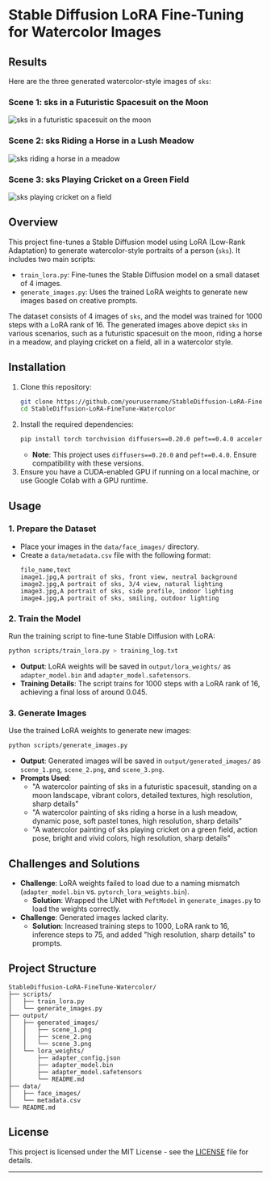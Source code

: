 # Stable Diffusion LoRA Fine-Tuning for Watercolor Images

## Results
Here are the three generated watercolor-style images of `sks`:

### Scene 1: sks in a Futuristic Spacesuit on the Moon
![sks in a futuristic spacesuit on the moon](output/generated_images/scene_1.png)

### Scene 2: sks Riding a Horse in a Lush Meadow
![sks riding a horse in a meadow](output/generated_images/scene_2.png)

### Scene 3: sks Playing Cricket on a Green Field
![sks playing cricket on a field](output/generated_images/scene_3.png)



## Overview
This project fine-tunes a Stable Diffusion model using LoRA (Low-Rank Adaptation) to generate watercolor-style portraits of a person (`sks`). It includes two main scripts:
- `train_lora.py`: Fine-tunes the Stable Diffusion model on a small dataset of 4 images.
- `generate_images.py`: Uses the trained LoRA weights to generate new images based on creative prompts.

The dataset consists of 4 images of `sks`, and the model was trained for 1000 steps with a LoRA rank of 16. The generated images above depict `sks` in various scenarios, such as a futuristic spacesuit on the moon, riding a horse in a meadow, and playing cricket on a field, all in a watercolor style.

## Installation
1. Clone this repository:
   ```bash
   git clone https://github.com/yourusername/StableDiffusion-LoRA-FineTune-Watercolor.git
   cd StableDiffusion-LoRA-FineTune-Watercolor
   ```
2. Install the required dependencies:
   ```bash
   pip install torch torchvision diffusers==0.20.0 peft==0.4.0 accelerate pandas pillow
   ```
   - **Note**: This project uses `diffusers==0.20.0` and `peft==0.4.0`. Ensure compatibility with these versions.
3. Ensure you have a CUDA-enabled GPU if running on a local machine, or use Google Colab with a GPU runtime.

## Usage
### 1. Prepare the Dataset
- Place your images in the `data/face_images/` directory.
- Create a `data/metadata.csv` file with the following format:
  ```
  file_name,text
  image1.jpg,A portrait of sks, front view, neutral background
  image2.jpg,A portrait of sks, 3/4 view, natural lighting
  image3.jpg,A portrait of sks, side profile, indoor lighting
  image4.jpg,A portrait of sks, smiling, outdoor lighting
  ```

### 2. Train the Model
Run the training script to fine-tune Stable Diffusion with LoRA:
```bash
python scripts/train_lora.py > training_log.txt
```
- **Output**: LoRA weights will be saved in `output/lora_weights/` as `adapter_model.bin` and `adapter_model.safetensors`.
- **Training Details**: The script trains for 1000 steps with a LoRA rank of 16, achieving a final loss of around 0.045.

### 3. Generate Images
Use the trained LoRA weights to generate new images:
```bash
python scripts/generate_images.py
```
- **Output**: Generated images will be saved in `output/generated_images/` as `scene_1.png`, `scene_2.png`, and `scene_3.png`.
- **Prompts Used**:
  - "A watercolor painting of sks in a futuristic spacesuit, standing on a moon landscape, vibrant colors, detailed textures, high resolution, sharp details"
  - "A watercolor painting of sks riding a horse in a lush meadow, dynamic pose, soft pastel tones, high resolution, sharp details"
  - "A watercolor painting of sks playing cricket on a green field, action pose, bright and vivid colors, high resolution, sharp details"

## Challenges and Solutions
- **Challenge**: LoRA weights failed to load due to a naming mismatch (`adapter_model.bin` vs. `pytorch_lora_weights.bin`).
  - **Solution**: Wrapped the UNet with `PeftModel` in `generate_images.py` to load the weights correctly.
- **Challenge**: Generated images lacked clarity.
  - **Solution**: Increased training steps to 1000, LoRA rank to 16, inference steps to 75, and added "high resolution, sharp details" to prompts.

## Project Structure
```
StableDiffusion-LoRA-FineTune-Watercolor/
├── scripts/
│   ├── train_lora.py
│   └── generate_images.py
├── output/
│   ├── generated_images/
│   │   ├── scene_1.png
│   │   ├── scene_2.png
│   │   └── scene_3.png
│   └── lora_weights/
│       ├── adapter_config.json
│       ├── adapter_model.bin
│       ├── adapter_model.safetensors
│       └── README.md
├── data/
│   ├── face_images/
│   └── metadata.csv
└── README.md
```

## License
This project is licensed under the MIT License - see the [LICENSE](LICENSE) file for details.

---


